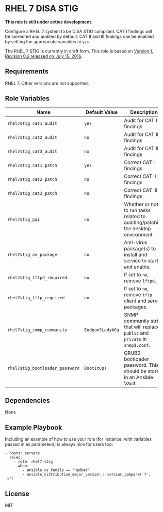 RHEL 7 DISA STIG
================

**This role is still under active development.**

Configure a RHEL 7 system to be DISA STIG compliant. CAT I findings will be corrected and audited by default. CAT II and III findings can be enabled by setting the appropriate variables to `yes`.

The RHEL 7 STIG is currently in draft form. This role is based on [Version 1, Revision 0.2 released on July 15, 2016](http://iase.disa.mil/stigs/os/unix-linux/Pages/index.aspx).


Requirements
------------

RHEL 7. Other versions are not supported.

Role Variables
--------------

| Name              | Default Value       | Description          |
|-------------------|---------------------|----------------------|
| `rhel7stig_cat1_audit` | `yes` | Audit for CAT I findings      |
| `rhel7stig_cat2_audit` | `no`  | Audit for CAT II findings     |
| `rhel7stig_cat3_audit` | `no`  | Audit for CAT III findings    |
| `rhel7stig_cat1_patch` | `yes` | Correct CAT I findings        |
| `rhel7stig_cat2_patch` | `no`  | Correct CAT II findings       |
| `rhel7stig_cat3_patch` | `no`  | Correct CAT III findings      |
| `rhel7stig_gui` | `no` | Whether or not to run tasks related to auditing/patching the desktop environment |
| `rhel7stig_av_package` | `no` | Anti-virus package(s) to install and service to start and enable. |
| `rhel7stig_lftpd_required` | `no` | If set to `no`, remove `lftpd`. |
| `rhel7stig_tftp_required` | `no` | If set to `no`, remove `tftp` client and server packages. |
| `rhel7stig_snmp_community` | `Endgam3Ladyb0g` | SNMP community string that will replace `public` and `private` in `snmpd.conf`. |
| `rhel7stig_bootloader_password` | `Boot1tUp!` | GRUB2 bootloader password. This should be stored in an Ansible Vault. |

Dependencies
------------

None

Example Playbook
----------------

Including an example of how to use your role (for instance, with variables passed in as parameters) is always nice for users too:

    - hosts: servers
      roles:
        - role: rhel7-stig
          when:
            - ansible_os_family == 'RedHat'
            - ansible_distribution_major_version | version_compare('7', '=')

License
-------

MIT
